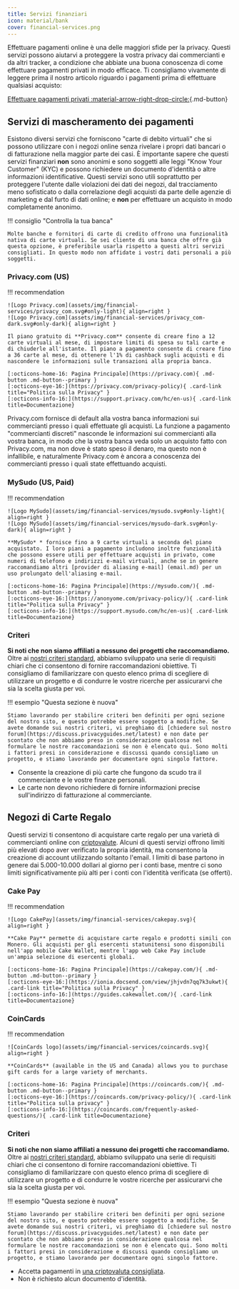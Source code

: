 ```yaml
---
title: Servizi finanziari
icon: material/bank
cover: financial-services.png
---
```


Effettuare pagamenti online è una delle maggiori sfide per la privacy. Questi servizi possono aiutarvi a proteggere la vostra privacy dai commercianti e da altri tracker, a condizione che abbiate una buona conoscenza di come effettuare pagamenti privati in modo efficace. Ti consigliamo vivamente di leggere prima il nostro articolo riguardo i pagamenti prima di effettuare qualsiasi acquisto:

[Effettuare pagamenti privati :material-arrow-right-drop-circle:](advanced/payments.md ""){.md-button}

## Servizi di mascheramento dei pagamenti

Esistono diversi servizi che forniscono "carte di debito virtuali" che si possono utilizzare con i negozi online senza rivelare i propri dati bancari o di fatturazione nella maggior parte dei casi. È importante sapere che questi servizi finanziari **non** sono anonimi e sono soggetti alle leggi "Know Your Customer" (KYC) e possono richiedere un documento d'identità o altre informazioni identificative. Questi servizi sono utili soprattutto per proteggere l'utente dalle violazioni dei dati dei negozi, dal tracciamento meno sofisticato o dalla correlazione degli acquisti da parte delle agenzie di marketing e dal furto di dati online; e **non** per effettuare un acquisto in modo completamente anonimo.

!!! consiglio "Controlla la tua banca"

    Molte banche e fornitori di carte di credito offrono una funzionalità nativa di carte virtuali. Se sei cliente di una banca che offre già questa opzione, è preferibile usarla rispetto a questi altri servizi consigliati. In questo modo non affidate i vostri dati personali a più soggetti.

### Privacy.com (US)

!!! recommendation

    ![Logo Privacy.com](assets/img/financial-services/privacy_com.svg#only-light){ align=right }
    ![Logo Privacy.com](assets/img/financial-services/privacy_com-dark.svg#only-dark){ align=right }
    
    Il piano gratuito di **Privacy.com** consente di creare fino a 12 carte virtuali al mese, di impostare limiti di spesa su tali carte e di chiuderle all'istante. Il piano a pagamento consente di creare fino a 36 carte al mese, di ottenere l'1% di cashback sugli acquisti e di nascondere le informazioni sulle transazioni alla propria banca.
    
    [:octicons-home-16: Pagina Principale](https://privacy.com){ .md-button .md-button--primary }
    [:octicons-eye-16:](https://privacy.com/privacy-policy){ .card-link title="Politica sulla Privacy" }
    [:octicons-info-16:](https://support.privacy.com/hc/en-us){ .card-link title=Documentazione}

Privacy.com fornisce di default alla vostra banca informazioni sui commercianti presso i quali effettuate gli acquisti. La funzione a pagamento "commercianti discreti" nasconde le informazioni sui commercianti alla vostra banca, in modo che la vostra banca veda solo un acquisto fatto con Privacy.com, ma non dove è stato speso il denaro, ma questo non è infallibile, e naturalmente Privacy.com è ancora a conoscenza dei commercianti presso i quali state effettuando acquisti.

### MySudo (US, Paid)

!!! recommendation

    ![Logo MySudo](assets/img/financial-services/mysudo.svg#only-light){ align=right }
    ![Logo MySudo](assets/img/financial-services/mysudo-dark.svg#only-dark){ align=right }
    
    **MySudo* * fornisce fino a 9 carte virtuali a seconda del piano acquistato. I loro piani a pagamento includono inoltre funzionalità che possono essere utili per effettuare acquisti in privato, come numeri di telefono e indirizzi e-mail virtuali, anche se in genere raccomandiamo altri [provider di aliasing e-mail] (email.md) per un uso prolungato dell'aliasing e-mail.
    
    [:octicons-home-16: Pagina Principale](https://mysudo.com/){ .md-button .md-button--primary }
    [:octicons-eye-16:](https://anonyome.com/privacy-policy/){ .card-link title="Politica sulla Privacy" }
    [:octicons-info-16:](https://support.mysudo.com/hc/en-us){ .card-link title=Documentazione}

### Criteri

**Si noti che non siamo affiliati a nessuno dei progetti che raccomandiamo.** Oltre ai [ nostri criteri standard](about/criteria.md), abbiamo sviluppato una serie di requisiti chiari che ci consentono di fornire raccomandazioni obiettive. Ti consigliamo di familiarizzare con questo elenco prima di scegliere di utilizzare un progetto e di condurre le vostre ricerche per assicurarvi che sia la scelta giusta per voi.

!!! esempio "Questa sezione è nuova"

    Stiamo lavorando per stabilire criteri ben definiti per ogni sezione del nostro sito, e questo potrebbe essere soggetto a modifiche. Se avete domande sui nostri criteri, vi preghiamo di [chiedere sul nostro forum](https://discuss.privacyguides.net/latest) e non date per scontato che non abbiamo preso in considerazione qualcosa nel formulare le nostre raccomandazioni se non è elencato qui. Sono molti i fattori presi in considerazione e discussi quando consigliamo un progetto, e stiamo lavorando per documentare ogni singolo fattore.

- Consente la creazione di più carte che fungono da scudo tra il commerciante e le vostre finanze personali.
- Le carte non devono richiedere di fornire informazioni precise sull'indirizzo di fatturazione al commerciante.

## Negozi di Carte Regalo

Questi servizi ti consentono di acquistare carte regalo per una varietà di commercianti online con [criptovalute](cryptocurrency.md). Alcuni di questi servizi offrono limiti più elevati dopo aver verificato la propria identità, ma consentono la creazione di account utilizzando soltanto l'email. I limiti di base partono in genere dai 5.000-10.000 dollari al giorno per i conti base, mentre ci sono limiti significativamente più alti per i conti con l'identità verificata (se offerti).

### Cake Pay

!!! recommendation

    ![Logo CakePay](assets/img/financial-services/cakepay.svg){ align=right }
    
    **Cake Pay** permette di acquistare carte regalo e prodotti simili con Monero. Gli acquisti per gli esercenti statunitensi sono disponibili nell'app mobile Cake Wallet, mentre l'app web Cake Pay include un'ampia selezione di esercenti globali.
    
    [:octicons-home-16: Pagina Principale](https://cakepay.com/){ .md-button .md-button--primary }
    [:octicons-eye-16:](https://ionia.docsend.com/view/jhjvdn7qq7k3ukwt){ .card-link title="Politica sulla Privacy" }
    [:octicons-info-16:](https://guides.cakewallet.com/){ .card-link title=Documentazione}

### CoinCards

!!! recommendation

    ![CoinCards logo](assets/img/financial-services/coincards.svg){ align=right }
    
    **CoinCards** (available in the US and Canada) allows you to purchase gift cards for a large variety of merchants.
    
    [:octicons-home-16: Pagina Principale](https://coincards.com/){ .md-button .md-button--primary }
    [:octicons-eye-16:](https://coincards.com/privacy-policy/){ .card-link title="Politica sulla privacy" }
    [:octicons-info-16:](https://coincards.com/frequently-asked-questions/){ .card-link title=Documentazione}

### Criteri

**Si noti che non siamo affiliati a nessuno dei progetti che raccomandiamo.** Oltre ai [ nostri criteri standard](about/criteria.md), abbiamo sviluppato una serie di requisiti chiari che ci consentono di fornire raccomandazioni obiettive. Ti consigliamo di familiarizzare con questo elenco prima di scegliere di utilizzare un progetto e di condurre le vostre ricerche per assicurarvi che sia la scelta giusta per voi.

!!! esempio "Questa sezione è nuova"

    Stiamo lavorando per stabilire criteri ben definiti per ogni sezione del nostro sito, e questo potrebbe essere soggetto a modifiche. Se avete domande sui nostri criteri, vi preghiamo di [chiedere sul nostro forum](https://discuss.privacyguides.net/latest) e non date per scontato che non abbiamo preso in considerazione qualcosa nel formulare le nostre raccomandazioni se non è elencato qui. Sono molti i fattori presi in considerazione e discussi quando consigliamo un progetto, e stiamo lavorando per documentare ogni singolo fattore.

- Accetta pagamenti in [una criptovaluta consigliata](cryptocurrency.md).
- Non è richiesto alcun documento d'identità.
